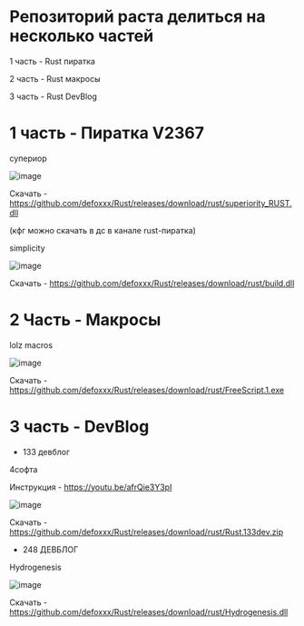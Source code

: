 # Репозиторий раста делиться на несколько частей
1 часть - Rust пиратка

2 часть - Rust макросы

3 часть - Rust DevBlog



# 1 часть - Пиратка V2367

супериор

![image](https://user-images.githubusercontent.com/53594431/211075018-187028c0-48fa-4b05-a4e1-99a0d556daca.png)


Скачать - https://github.com/defoxxx/Rust/releases/download/rust/superiority_RUST.dll

(кфг можно скачать в дс в канале rust-пиратка)


simplicity

![image](https://user-images.githubusercontent.com/53594431/211075434-9a20dba4-4c7c-43bf-b95b-206193858fd8.png)


Скачать - https://github.com/defoxxx/Rust/releases/download/rust/build.dll


# 2 Часть - Макросы

lolz macros


![image](https://user-images.githubusercontent.com/53594431/198866425-51e7510c-8dba-4ea6-9f5f-b81f99863b05.png)


Скачать - https://github.com/defoxxx/Rust/releases/download/rust/FreeScript.1.exe


# 3 часть - DevBlog

-  133 девблог

4софта

Инструкция - https://youtu.be/afrQie3Y3pI 

![image](https://user-images.githubusercontent.com/53594431/198866468-f9fea422-5284-4198-9be1-39be3e7cd507.png)


Скачать - https://github.com/defoxxx/Rust/releases/download/rust/Rust.133dev.zip

- 248 ДЕВБЛОГ


Hydrogenesis

![image](https://user-images.githubusercontent.com/53594431/212552353-6abc2507-a340-4f7a-9887-56f82adb1dc9.png)


Скачать - https://github.com/defoxxx/Rust/releases/download/rust/Hydrogenesis.dll


